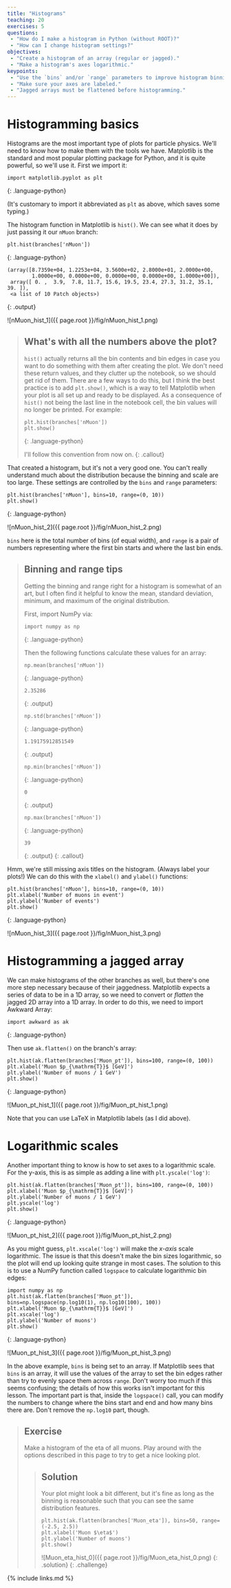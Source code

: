 ```yaml
---
title: "Histograms"
teaching: 20
exercises: 5
questions:
 - "How do I make a histogram in Python (without ROOT)?"
 - "How can I change histogram settings?"
objectives:
 - "Create a histogram of an array (regular or jagged)."
 - "Make a histogram's axes logarithmic."
keypoints:
 - "Use the `bins` and/or `range` parameters to improve histogram binning."
 - "Make sure your axes are labeled."
 - "Jagged arrays must be flattened before histogramming."
---
```


# Histogramming basics

Histograms are the most important type of plots for particle physics.
We'll need to know how to make them with the tools we have.
Matplotlib is the standard and most popular plotting package for Python, and it is quite powerful, so we'll use it.
First we import it:

~~~
import matplotlib.pyplot as plt
~~~
{: .language-python}

(It's customary to import it abbreviated as `plt` as above, which saves some typing.)

The histogram function in Matplotlib is `hist()`.
We can see what it does by just passing it our `nMuon` branch:

~~~
plt.hist(branches['nMuon'])
~~~
{: .language-python}
~~~
(array([8.7359e+04, 1.2253e+04, 3.5600e+02, 2.8000e+01, 2.0000e+00,
        1.0000e+00, 0.0000e+00, 0.0000e+00, 0.0000e+00, 1.0000e+00]),
 array([ 0. ,  3.9,  7.8, 11.7, 15.6, 19.5, 23.4, 27.3, 31.2, 35.1, 39. ]),
 <a list of 10 Patch objects>)
~~~
{: .output}

![nMuon_hist_1]({{ page.root }}/fig/nMuon_hist_1.png)

> ## What's with all the numbers above the plot?
>
> `hist()` actually returns all the bin contents and bin edges in case you want to do something with them after creating the plot.
> We don't need these return values, and they clutter up the notebook, so we should get rid of them.
> There are a few ways to do this, but I think the best practice is to add `plt.show()`, which is a way to tell Matplotlib when your plot is all set up and ready to be displayed.
> As a consequence of `hist()` not being the last line in the notebook cell, the bin values will no longer be printed.
> For example:
>
> ~~~
> plt.hist(branches['nMuon'])
> plt.show()
> ~~~
> {: .language-python}
>
> I'll follow this convention from now on.
{: .callout}

That created a histogram, but it's not a very good one.
You can't really understand much about the distribution because the binning and scale are too large.
These settings are controlled by the `bins` and `range` parameters:

~~~
plt.hist(branches['nMuon'], bins=10, range=(0, 10))
plt.show()
~~~
{: .language-python}

![nMuon_hist_2]({{ page.root }}/fig/nMuon_hist_2.png)

`bins` here is the total number of bins (of equal width), and `range` is a pair of numbers representing where the first bin starts and where the last bin ends.

> ## Binning and range tips
>
> Getting the binning and range right for a histogram is somewhat of an art, but I often find it helpful to know the mean, standard deviation, minimum, and maximum of the original distribution.
>
> First, import NumPy via:
> ~~~
> import numpy as np
> ~~~
> {: .language-python}
>
> Then the following functions calculate these values for an array:
>
> ~~~
> np.mean(branches['nMuon'])
> ~~~
> {: .language-python}
> ~~~
> 2.35286
> ~~~
> {: .output}
>
> ~~~
> np.std(branches['nMuon'])
> ~~~
> {: .language-python}
> ~~~
> 1.19175912851549
> ~~~
> {: .output}
>
> ~~~
> np.min(branches['nMuon'])
> ~~~
> {: .language-python}
> ~~~
> 0
> ~~~
> {: .output}
>
> ~~~
> np.max(branches['nMuon'])
> ~~~
> {: .language-python}
> ~~~
> 39
> ~~~
> {: .output}
{: .callout}

Hmm, we're still missing axis titles on the histogram.
(Always label your plots!)
We can do this with the `xlabel()` and `ylabel()` functions:

~~~
plt.hist(branches['nMuon'], bins=10, range=(0, 10))
plt.xlabel('Number of muons in event')
plt.ylabel('Number of events')
plt.show()
~~~
{: .language-python}

![nMuon_hist_3]({{ page.root }}/fig/nMuon_hist_3.png)

# Histogramming a jagged array

We can make histograms of the other branches as well, but there's one more step necessary because of their jaggedness.
Matplotlib expects a series of data to be in a 1D array, so we need to convert or *flatten* the jagged 2D array into a 1D array.
In order to do this, we need to import Awkward Array:

~~~
import awkward as ak
~~~
{: .language-python}

Then use `ak.flatten()` on the branch's array:

~~~
plt.hist(ak.flatten(branches['Muon_pt']), bins=100, range=(0, 100))
plt.xlabel('Muon $p_{\mathrm{T}}$ [GeV]')
plt.ylabel('Number of muons / 1 GeV')
plt.show()
~~~
{: .language-python}

![Muon_pt_hist_1]({{ page.root }}/fig/Muon_pt_hist_1.png)

Note that you can use LaTeX in Matplotlib labels (as I did above).

# Logarithmic scales

Another important thing to know is how to set axes to a logarithmic scale.
For the y-axis, this is as simple as adding a line with `plt.yscale('log')`:

~~~
plt.hist(ak.flatten(branches['Muon_pt']), bins=100, range=(0, 100))
plt.xlabel('Muon $p_{\mathrm{T}}$ [GeV]')
plt.ylabel('Number of muons / 1 GeV')
plt.yscale('log')
plt.show()
~~~
{: .language-python}

![Muon_pt_hist_2]({{ page.root }}/fig/Muon_pt_hist_2.png)

As you might guess, `plt.xscale('log')` will make the *x-axis* scale logarithmic.
The issue is that this doesn't make the bin sizes logarithmic, so the plot will end up looking quite strange in most cases.
The solution to this is to use a NumPy function called `logspace` to calculate logarithmic bin edges:

~~~
import numpy as np
plt.hist(ak.flatten(branches['Muon_pt']), bins=np.logspace(np.log10(1), np.log10(100), 100))
plt.xlabel('Muon $p_{\mathrm{T}}$ [GeV]')
plt.xscale('log')
plt.ylabel('Number of muons')
plt.show()
~~~
{: .language-python}

![Muon_pt_hist_3]({{ page.root }}/fig/Muon_pt_hist_3.png)

In the above example, `bins` is being set to an array.
If Matplotlib sees that `bins` is an array, it will use the values of the array to set the bin edges rather than try to evenly space them across `range`.
Don't worry too much if this seems confusing; the details of how this works isn't important for this lesson.
The important part is that, inside the `logspace()` call, you can modify the numbers to change where the bins start and end and how many bins there are.
Don't remove the `np.log10` part, though.

> ## Exercise
>
> Make a histogram of the eta of all muons. Play around with the options described in this page to try to get a nice looking plot.
>
> > ## Solution
> >
> > Your plot might look a bit different, but it's fine as long as the binning is reasonable such that you can see the same distribution features.
> >
> > ~~~
> > plt.hist(ak.flatten(branches['Muon_eta']), bins=50, range=(-2.5, 2.5))
> > plt.xlabel('Muon $\eta$')
> > plt.ylabel('Number of muons')
> > plt.show()
> > ~~~
> >
> > ![Muon_eta_hist_0]({{ page.root }}/fig/Muon_eta_hist_0.png)
> {: .solution}
{: .challenge}

{% include links.md %}
